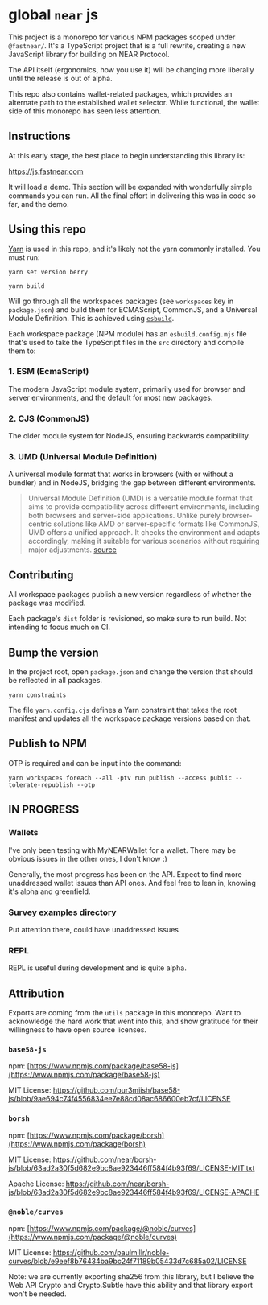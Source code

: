 # global `near` js

This project is a monorepo for various NPM packages scoped under `@fastnear/`. It's a TypeScript project that is a full rewrite, creating a new JavaScript library for building on NEAR Protocol.

The API itself (ergonomics, how you use it) will be changing more liberally until the release is out of alpha.

This repo also contains wallet-related packages, which provides an alternate path to the established wallet selector. While functional, the wallet side of this monorepo has seen less attention.

## Instructions

At this early stage, the best place to begin understanding this library is:

https://js.fastnear.com

It will load a demo. This section will be expanded with wonderfully simple commands you can run. All the final effort in delivering this was in code so far, and the demo.

## Using this repo

[Yarn](https://yarnpkg.com/getting-started/install) is used in this repo, and it's likely not the yarn commonly installed. You must run:

    yarn set version berry

    yarn build

Will go through all the workspaces packages (see `workspaces` key in `package.json`) and build them for ECMAScript, CommonJS, and a Universal Module Definition. This is achieved using [`esbuild`](https://esbuild.github.io).

Each workspace package (NPM module) has an `esbuild.config.mjs` file that's used to take the TypeScript files in the `src` directory and compile them to:

### 1. ESM (EcmaScript)

The modern JavaScript module system, primarily used for browser and server environments, and the default for most new packages.

### 2. CJS (CommonJS)

The older module system for NodeJS, ensuring backwards compatibility.

### 3. UMD (Universal Module Definition)

A universal module format that works in browsers (with or without a bundler) and in NodeJS, bridging the gap between different environments.

>Universal Module Definition (UMD) is a versatile module format that aims to provide compatibility across different environments, including both browsers and server-side applications. Unlike purely browser-centric solutions like AMD or server-specific formats like CommonJS, UMD offers a unified approach. It checks the environment and adapts accordingly, making it suitable for various scenarios without requiring major adjustments.
[source](https://www.devzery.com/post/your-guide-to-universal-module-definition)

## Contributing

All workspace packages publish a new version regardless of whether the package was modified.

Each package's `dist` folder is revisioned, so make sure to run build. Not intending to focus much on CI. 

## Bump the version

In the project root, open `package.json` and change the version that should be reflected in all packages.

    yarn constraints

The file `yarn.config.cjs` defines a Yarn constraint that takes the root manifest and updates all the workspace package versions based on that.

## Publish to NPM

OTP is required and can be input into the command:

    yarn workspaces foreach --all -ptv run publish --access public --tolerate-republish --otp 

## IN PROGRESS

### Wallets

I've only been testing with MyNEARWallet for a wallet. There may be obvious issues in the other ones, I don't know :)

Generally, the most progress has been on the API. Expect to find more unaddressed wallet issues than API ones. And feel free to lean in, knowing it's alpha and greenfield. 

### Survey examples directory

Put attention there, could have unaddressed issues

### REPL

REPL is useful during development and is quite alpha.

## Attribution

Exports are coming from the `utils` package in this monorepo. Want to acknowledge the hard work that went into this, and show gratitude for their willingness to have open source licenses.

### `base58-js`

npm: [https://www.npmjs.com/package/base58-js](https://www.npmjs.com/package/base58-js)

MIT License:
https://github.com/pur3miish/base58-js/blob/9ae694c74f4556834ee7e88cd08ac686600eb7cf/LICENSE

### `borsh`

npm: [https://www.npmjs.com/package/borsh](https://www.npmjs.com/package/borsh)

MIT License:
https://github.com/near/borsh-js/blob/63ad2a30f5d682e9bc8ae923446ff584f4b93f69/LICENSE-MIT.txt

Apache License:
https://github.com/near/borsh-js/blob/63ad2a30f5d682e9bc8ae923446ff584f4b93f69/LICENSE-APACHE

### `@noble/curves`

npm: [https://www.npmjs.com/package/@noble/curves](https://www.npmjs.com/package/@noble/curves)

MIT License:
https://github.com/paulmillr/noble-curves/blob/e9eef8b76434ba9bc24f71189b05433d7c685a02/LICENSE

Note: we are currently exporting sha256 from this library, but I believe the Web API Crypto and Crypto.Subtle have this ability and that library export won't be needed.
